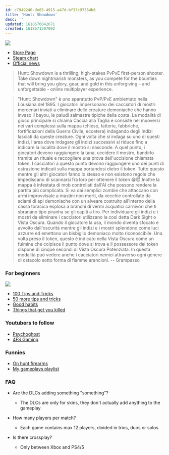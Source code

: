 ```yaml
---
id: c7949240-de85-4915-a47d-bf37c97354b6
title: 'Hunt: Showdown'
desc: ''
updated: 1618676042671
created: 1618671307092
---
```


![](/brain/assets/images/2021-04-17-18-10-38.png)
- [Store Page](https://steamcommunity.com/app/594650)
- [Steam chart](https://steamcharts.com/app/594650#All)
- [Official news](https://www.huntshowdown.com/news)

> Hunt: Showdown is a thrilling, high-stakes PvPvE first-person shooter. Take down nightmarish monsters, as you compete for the bounties that will bring you glory, gear, and gold in this unforgiving – and unforgettable - online multiplayer experience.

> "Hunt: Showdown" è uno sparatutto PvP/PvE ambientato nella Lousiana del 1895. I giocatori impersonano dei cacciatori di mostri mercenari inviati a eliminare delle creature demoniache che hanno invaso il bayou, le paludi salmastre tipiche della costa.
La modalità di gioco principale si chiama Caccia alla Taglia e consiste nel muoversi nei vari complessi sulla mappa (chiese, fattorie, fabbriche, fortificazioni della Guerra Civile, eccetera) indagando degli Indizi lasciati da queste creature. Ogni volta che si indaga su uno di questi indizi, l'area dove indagare gli indizi successivi si riduce fino a indicare la località dove il mostro si nasconde. A quel punto, i giocatori devono raggiungere la tana, uccidere il mostro, bandirlo tramite un rituale e raccogliere una prova dell'uccisione chiamata token. I cacciatori a questo punto devono raggiungere uno dei punti di estrazione indicati sulla mappa portandosi dietro il token.
Tutto questo mentre gli altri giocatori fanno lo stesso e non esistono regole che impediscano di scannarsi fra loro per ottenere il token 😁😈
Inoltre la mappa è infestata di mob controllati dall'AI che possono rendere la partita più complicata. Si va dai semplici zombie che attaccano con armi improvvisate a mastini non morti, da vecchie controllate da sciami di api demoniache con un alveare costruito all'interno della cassa toracica esplosa a branchi di vermi acquatici carnivori che ti sbranano tipo piranha se gli capiti a tiro.
Per individuare gli indizi e i mostri da eliminare i cacciatori utilizzano la così detta Dark Sight o Vista Oscura. Quando il giocatore la usa, il mondo diventa sfocato e avvolto dall'oscurità mentre gli indizi e i mostri splendono come luci azzurre ed emettono un bisbiglio demoniaco molto riconoscibile. Una volta preso il token, questo è indicato nella Vista Oscura come un fulmine che colpisce il punto dove si trova e il possessore del token dispone di cinque secondi di Vista Oscura Potenziata. In questa modalità può vedere anche i cacciatori nemici attraverso ogni genere di ostacolo sotto forma di fiamme arancioni. -- Grampasso

### For beginners
![](/brain/assets/images/2021-04-17-18-59-56.png)

- [100 Tips and Tricks](https://www.youtube.com/watch?v=UxQ4U13e3XQ)
- [50 more tips and tricks](https://www.youtube.com/watch?v=HGLhehF85U8)
- [Good habits](https://www.youtube.com/watch?v=qB82ucBEQ0M)
- [Things that get you killed](https://www.youtube.com/watch?v=jgEJF1IvGS0)

### Youtubers to follow
- [Psychoghost](https://www.youtube.com/channel/UC36zqNurlo4asfw1fp1N0LA)
- [4FS Gaming](https://www.youtube.com/channel/UCkbFDtDfnPmZEdgd1nhyKCQ)

### Funnies
- [On hunt firearms](https://www.youtube.com/watch?v=dLE31drHO0Y)
- [My gameplays playlist](https://www.youtube.com/playlist?list=PLZIdQuKML5p_6QyxSYTyEIbuDR8rtl9AA)

### FAQ
- Are the DLCs adding something "something"?
  - The DLCs are only for skins, they don't actually add anything to the gameplay

- How many players per match?
  - Each game contains max 12 players, divided in trios, duos or solos
 
- Is there crossplay?
  - Only between Xbox and PS4/5